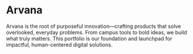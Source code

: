 # Arvana
Arvana is the root of purposeful innovation—crafting products that solve overlooked, everyday problems. From campus tools to bold ideas, we build what truly matters. This portfolio is our foundation and launchpad for impactful, human-centered digital solutions.
